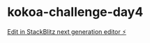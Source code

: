 # kokoa-challenge-day4

[Edit in StackBlitz next generation editor ⚡️](https://stackblitz.com/~/github.com/Min-Y514/kokoa-challenge-day4)
